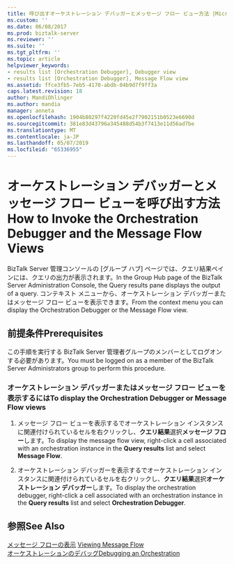 ```yaml
---
title: 呼び出すオーケストレーション デバッガーとメッセージ フロー ビュー方法 |Microsoft Docs
ms.custom: ''
ms.date: 06/08/2017
ms.prod: biztalk-server
ms.reviewer: ''
ms.suite: ''
ms.tgt_pltfrm: ''
ms.topic: article
helpviewer_keywords:
- results list [Orchestration Debugger], Debugger view
- results list [Orchestration Debugger], Message Flow view
ms.assetid: ffce3fb5-7eb5-4170-abdb-04b9d7f9ff3a
caps.latest.revision: 18
author: MandiOhlinger
ms.author: mandia
manager: anneta
ms.openlocfilehash: 1904b80297f4220fd45e2f7902151b0523e6690d
ms.sourcegitcommit: 381e83d43796a345488d54b3f7413e11d56ad7be
ms.translationtype: MT
ms.contentlocale: ja-JP
ms.lasthandoff: 05/07/2019
ms.locfileid: "65336955"
---
```

# <a name="how-to-invoke-the-orchestration-debugger-and-the-message-flow-views"></a><span data-ttu-id="dce42-102">オーケストレーション デバッガーとメッセージ フロー ビューを呼び出す方法</span><span class="sxs-lookup"><span data-stu-id="dce42-102">How to Invoke the Orchestration Debugger and the Message Flow Views</span></span>
<span data-ttu-id="dce42-103">BizTalk Server 管理コンソールの [グループ ハブ] ページでは、クエリ結果ペインには、クエリの出力が表示されます。</span><span class="sxs-lookup"><span data-stu-id="dce42-103">In the Group Hub page of the BizTalk Server Administration Console, the Query results pane displays the output of a query.</span></span> <span data-ttu-id="dce42-104">コンテキスト メニューから、オーケストレーション デバッガーまたはメッセージ フロー ビューを表示できます。</span><span class="sxs-lookup"><span data-stu-id="dce42-104">From the context menu you can display the Orchestration Debugger or the Message Flow view.</span></span>  
  
## <a name="prerequisites"></a><span data-ttu-id="dce42-105">前提条件</span><span class="sxs-lookup"><span data-stu-id="dce42-105">Prerequisites</span></span>  
 <span data-ttu-id="dce42-106">この手順を実行する BizTalk Server 管理者グループのメンバーとしてログオンする必要があります。</span><span class="sxs-lookup"><span data-stu-id="dce42-106">You must be logged on as a member of the BizTalk Server Administrators group to perform this procedure.</span></span>  
  
### <a name="to-display-the-orchestration-debugger-or-message-flow-views"></a><span data-ttu-id="dce42-107">オーケストレーション デバッガーまたはメッセージ フロー ビューを表示するには</span><span class="sxs-lookup"><span data-stu-id="dce42-107">To display the Orchestration Debugger or Message Flow views</span></span>  
  
1.  <span data-ttu-id="dce42-108">メッセージ フロー ビューを表示するでオーケストレーション インスタンスに関連付けられているセルを右クリックし、**クエリ結果**選択**メッセージ フロー**します。</span><span class="sxs-lookup"><span data-stu-id="dce42-108">To display the message flow view, right-click a cell associated with an orchestration instance in the **Query results** list and select **Message Flow**.</span></span>  
  
2.  <span data-ttu-id="dce42-109">オーケストレーション デバッガーを表示するでオーケストレーション インスタンスに関連付けられているセルを右クリックし、**クエリ結果**選択**オーケストレーション デバッガー**します。</span><span class="sxs-lookup"><span data-stu-id="dce42-109">To display the orchestration debugger, right-click a cell associated with an orchestration instance in the **Query results** list and select **Orchestration Debugger**.</span></span>  
  
## <a name="see-also"></a><span data-ttu-id="dce42-110">参照</span><span class="sxs-lookup"><span data-stu-id="dce42-110">See Also</span></span>  
 <span data-ttu-id="dce42-111">[メッセージ フローの表示](../core/viewing-message-flow.md) </span><span class="sxs-lookup"><span data-stu-id="dce42-111">[Viewing Message Flow](../core/viewing-message-flow.md) </span></span>  
 [<span data-ttu-id="dce42-112">オーケストレーションのデバッグ</span><span class="sxs-lookup"><span data-stu-id="dce42-112">Debugging an Orchestration</span></span>](../core/debugging-an-orchestration.md)